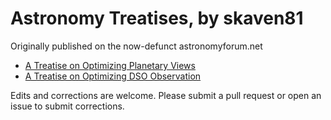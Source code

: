 # Astronomy Treatises, by skaven81

Originally published on the now-defunct astronomyforum.net

* [A Treatise on Optimizing Planetary Views](Planetary_Treatise.md)
* [A Treatise on Optimizing DSO Observation](DSO_Treatise.md)

Edits and corrections are welcome.  Please submit a pull request
or open an issue to submit corrections.
